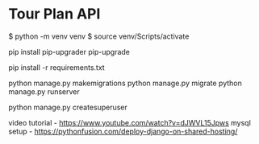 # Tour Plan API

<!-- Virtual env on windows -->

$ python -m venv venv
$ source venv/Scripts/activate


<!-- Upgrade requirements.txt packages to latest -->

pip install pip-upgrader
pip-upgrade

<!-- Install requirements.txt -->

pip install -r requirements.txt

<!-- Run project -->

python manage.py makemigrations
python manage.py migrate
python manage.py runserver

<!-- Create supersuer -->

python manage.py createsuperuser

<!-- Cpanel setup -->

video tutorial - https://www.youtube.com/watch?v=dJWVL15Jpws
mysql setup - https://pythonfusion.com/deploy-django-on-shared-hosting/

<!-- sudo apt-get update

sudo apt-get -y install python3-pip

sudo apt install libpq-dev python3-dev

pip3 install psycopg2 -->


<!-- To Solve Migration Errors

python manage.py migrate --fake [app] zero
python manage.py migrate --fake
python manage.py makemigrations [app] --empty 

If SSL:
python manage.py runsslserver

POSTGRES:
sudo su - postgres
psql -U postgres -c "GRANT ALL PRIVILEGES ON SCHEMA public TO USER_NAME;"


-->

